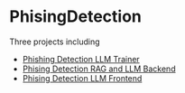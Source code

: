 # PhisingDetection

Three projects including
- [Phishing Detection LLM Trainer](https://github.com/ghiffaryr/PhishingDetection/tree/main/PhishingDetectionBackend)
- [Phising Detection RAG and LLM Backend](https://github.com/ghiffaryr/PhishingDetection/tree/main/PhishingDetectionTrainer)
- [Phising Detection LLM Frontend](https://github.com/ghiffaryr/PhishingDetection/tree/main/phising-detection-frontend)
